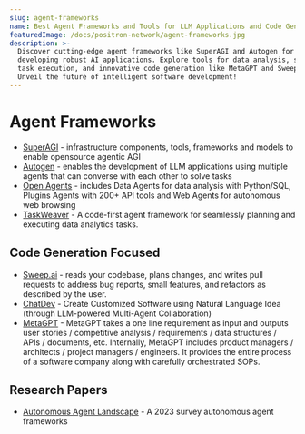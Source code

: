 ```yaml
---
slug: agent-frameworks
name: Best Agent Frameworks and Tools for LLM Applications and Code Gen
featuredImage: /docs/positron-network/agent-frameworks.jpg
description: >-
  Discover cutting-edge agent frameworks like SuperAGI and Autogen for
  developing robust AI applications. Explore tools for data analysis, seamless
  task execution, and innovative code generation like MetaGPT and Sweep.ai.
  Unveil the future of intelligent software development!
---
```


# Agent Frameworks

- [SuperAGI](https://superagi.com) - infrastructure components, tools, frameworks and models to enable opensource agentic AGI
- [Autogen](https://github.com/microsoft/autogen) - enables the development of LLM applications using multiple agents that can converse with each other to solve tasks
- [Open Agents](https://github.com/xlang-ai/OpenAgents) - includes Data Agents for data analysis with Python/SQL, Plugins Agents with 200+ API tools and Web Agents for autonomous web browsing
- [TaskWeaver](https://github.com/microsoft/TaskWeaver) - A code-first agent framework for seamlessly planning and executing data analytics tasks.

## Code Generation Focused

- [Sweep.ai](https://sweep.ai/) - reads your codebase, plans changes, and writes pull requests to address bug reports, small features, and refactors as described by the user.
- [ChatDev](https://github.com/OpenBMB/ChatDev) - Create Customized Software using Natural Language Idea (through LLM-powered Multi-Agent Collaboration)
- [MetaGPT](https://github.com/geekan/MetaGPT) - MetaGPT takes a one line requirement as input and outputs user stories / competitive analysis / requirements / data structures / APIs / documents, etc.
  Internally, MetaGPT includes product managers / architects / project managers / engineers. It provides the entire process of a software company along with carefully orchestrated SOPs.

## Research Papers

- [Autonomous Agent Landscape](https://www.semanticscholar.org/reader/28c6ac721f54544162865f41c5692e70d61bccab) - A 2023 survey autonomous agent frameworks

